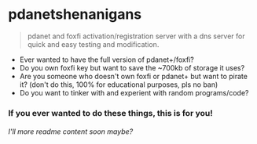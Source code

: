 # pdanetshenanigans

> pdanet and foxfi activation/registration server with a dns server for quick and easy testing and modification.

- Ever wanted to have the full version of pdanet+/foxfi?
- Do you own foxfi key but want to save the ~700kb of storage it uses?
- Are you someone who doesn't own foxfi or pdanet+ but want to pirate it? (don't do this, 100% for educational purposes, pls no ban)
- Do you want to tinker with and experient with random programs/code?

### If you ever wanted to do these things, this is for you!

###### I'll more readme content soon maybe?
